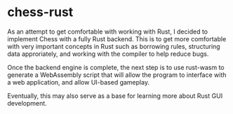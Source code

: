 # chess-rust
As an attempt to get comfortable with working with Rust, I decided to implement Chess with a fully Rust backend. This is to get more comfortable with very important concepts in Rust such as borrowing rules, structuring data approriately, and working with the compiler to help reduce bugs.

Once the backend engine is complete, the next step is to use rust-wasm to generate a WebAssembly script that will allow the program to interface with a web application, and allow UI-based gameplay.

Eventually, this may also serve as a base for learning more about Rust GUI development.
